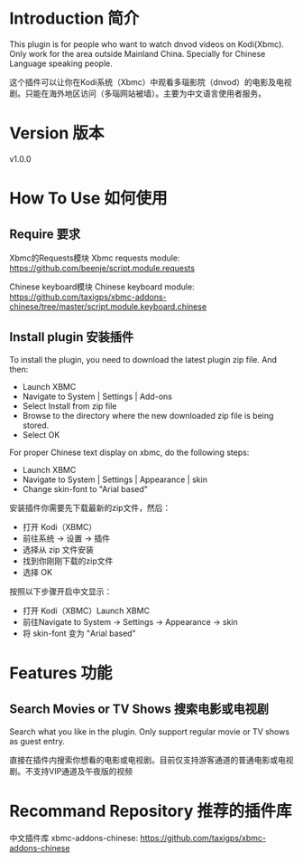 # Introduction 简介

This plugin is for people who want to watch dnvod videos on Kodi(Xbmc). Only work for the area outside Mainland China. Specially for Chinese Language speaking people.

这个插件可以让你在Kodi系统（Xbmc）中观看多瑙影院（dnvod）的电影及电视剧。只能在海外地区访问（多瑙网站被墙）。主要为中文语言使用者服务。

# Version 版本

v1.0.0

# How To Use 如何使用

## Require 要求

Xbmc的Requests模块
Xbmc requests module: https://github.com/beenje/script.module.requests

Chinese keyboard模块
Chinese keyboard module: https://github.com/taxigps/xbmc-addons-chinese/tree/master/script.module.keyboard.chinese

## Install plugin 安装插件

To install the plugin, you need to download the latest plugin zip file. And then:
* Launch XBMC
* Navigate to System | Settings | Add-ons
* Select Install from zip file
* Browse to the directory where the new downloaded zip file is being stored.
* Select OK

For proper Chinese text display on xbmc, do the following steps:
* Launch XBMC
* Navigate to System | Settings | Appearance | skin
* Change skin-font to "Arial based"

安装插件你需要先下载最新的zip文件，然后：
* 打开 Kodi（XBMC）
* 前往系统 → 设置 → 插件
* 选择从 zip 文件安装
* 找到你刚刚下载的zip文件
* 选择 OK

按照以下步骤开启中文显示：
* 打开 Kodi（XBMC）Launch XBMC
* 前往Navigate to System → Settings → Appearance → skin
* 将 skin-font 变为 "Arial based"

# Features 功能

## Search Movies or TV Shows 搜索电影或电视剧

Search what you like in the plugin. Only support regular movie or TV shows as guest entry.

直接在插件内搜索你想看的电影或电视剧。目前仅支持游客通道的普通电影或电视剧。不支持VIP通道及午夜版的视频

# Recommand Repository 推荐的插件库
中文插件库 xbmc-addons-chinese: https://github.com/taxigps/xbmc-addons-chinese
